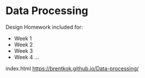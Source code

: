 # Data Processing
Design Homework included for: 
- Week 1
- Week 2
- Week 3
- Week 4
...

index.html
https://brentkok.github.io/Data-processing/
